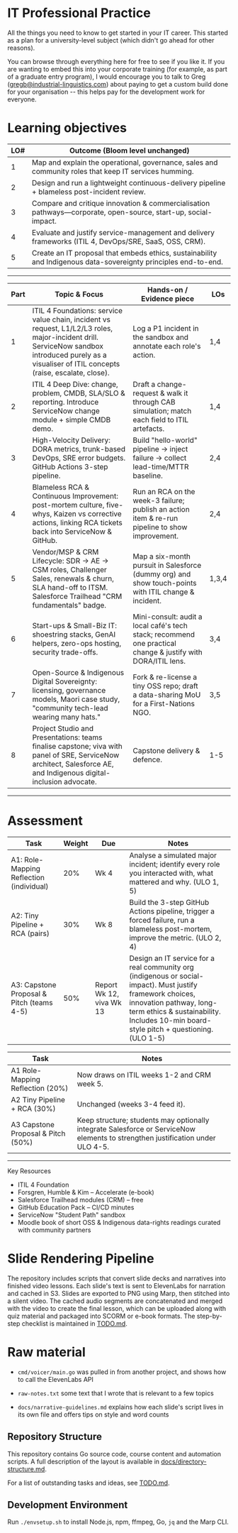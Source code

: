 # IT Professional Practice

All the things you need to know to get started in your IT career. This
started as a plan for a university-level subject (which didn't go
ahead for other reasons).

You can browse through everything here for free to see if you like
it. If you are wanting to embed this into your corporate training (for
example, as part of a graduate entry program), I would encourage you
to talk to Greg (gregb@industrial-linguistics.com) about paying to get
a custom build done for your organisation -- this helps pay for the
development work for everyone.

# Learning objectives

| LO# | Outcome (Bloom level unchanged) |
| --- | --- |
| 1 | Map and explain the operational, governance, sales and community roles that keep IT services humming. |
| 2 | Design and run a lightweight continuous-delivery pipeline + blameless post-incident review. |
| 3 | Compare and critique innovation & commercialisation pathways—corporate, open-source, start-up, social-impact. |
| 4 | Evaluate and justify service-management and delivery frameworks (ITIL 4, DevOps/SRE, SaaS, OSS, CRM). |
| 5 | Create an IT proposal that embeds ethics, sustainability and Indigenous data-sovereignty principles end-to-end. |

---
| Part | Topic & Focus | Hands-on / Evidence piece | LOs |
| --- | --- | --- | --- |
| 1 | ITIL 4 Foundations: service value chain, incident vs request, L1/L2/L3 roles, major-incident drill. ServiceNow sandbox introduced purely as a visualiser of ITIL concepts (raise, escalate, close). | Log a P1 incident in the sandbox and annotate each role's action. | 1,4 |
| 2 | ITIL 4 Deep Dive: change, problem, CMDB, SLA/SLO & reporting. Introduce ServiceNow change module + simple CMDB demo. | Draft a change-request & walk it through CAB simulation; match each field to ITIL artefacts. | 1,4 |
| 3 | High-Velocity Delivery: DORA metrics, trunk-based DevOps, SRE error budgets. GitHub Actions 3-step pipeline. | Build "hello-world" pipeline → inject failure → collect lead-time/MTTR baseline. | 2,4 |
| 4 | Blameless RCA & Continuous Improvement: post-mortem culture, five-whys, Kaizen vs corrective actions, linking RCA tickets back into ServiceNow & GitHub. | Run an RCA on the week-3 failure; publish an action item & re-run pipeline to show improvement. | 2,4 |
| 5 | Vendor/MSP & CRM Lifecycle: SDR → AE → CSM roles, Challenger Sales, renewals & churn, SLA hand-off to ITSM. Salesforce Trailhead "CRM fundamentals" badge. | Map a six-month pursuit in Salesforce (dummy org) and show touch-points with ITIL change & incident. | 1,3,4 |
| 6 | Start-ups & Small-Biz IT: shoestring stacks, GenAI helpers, zero-ops hosting, security trade-offs. | Mini-consult: audit a local café's tech stack; recommend one practical change & justify with DORA/ITIL lens. | 3,4 |
| 7 | Open-Source & Indigenous Digital Sovereignty: licensing, governance models, Maori case study, "community tech-lead wearing many hats." | Fork & re-license a tiny OSS repo; draft a data-sharing MoU for a First-Nations NGO. | 3,5 |
| 8 | Project Studio and Presentations: teams finalise capstone; viva with panel of SRE, ServiceNow architect, Salesforce AE, and Indigenous digital-inclusion advocate. | Capstone delivery & defence. | 1-5 |

---

# Assessment


| Task | Weight | Due | Notes |
| --- | --- | --- | --- |
| A1: Role-Mapping Reflection (individual) | 20% | Wk 4 | Analyse a simulated major incident; identify every role you interacted with, what mattered and why. (ULO 1, 5) |
| A2: Tiny Pipeline + RCA (pairs) | 30% | Wk 8 | Build the 3-step GitHub Actions pipeline, trigger a forced failure, run a blameless post-mortem, improve the metric. (ULO 2, 4) |
| A3: Capstone Proposal & Pitch (teams 4-5) | 50% | Report Wk 12, viva Wk 13 | Design an IT service for a real community org (indigenous or social-impact). Must justify framework choices, innovation pathway, long-term ethics & sustainability. Includes 10-min board-style pitch + questioning. (ULO 1-5) |


| Task | Notes |
| --- | --- |
| A1 Role-Mapping Reflection (20%) | Now draws on ITIL weeks 1-2 and CRM week 5. |
| A2 Tiny Pipeline + RCA (30%) | Unchanged (weeks 3-4 feed it). |
| A3 Capstone Proposal & Pitch (50%) | Keep structure; students may optionally integrate Salesforce or ServiceNow elements to strengthen justification under ULO 4-5. |
---

Key Resources

- ITIL 4 Foundation
- Forsgren, Humble & Kim – Accelerate (e-book)
- Salesforce Trailhead modules (CRM) – free
- GitHub Education Pack – CI/CD minutes
- ServiceNow "Student Path" sandbox
- Moodle book of short OSS & Indigenous data-rights readings curated with community partners

# Slide Rendering Pipeline

The repository includes scripts that convert slide decks and narratives into finished video lessons.
Each slide's text is sent to ElevenLabs for narration and cached in S3. Slides are exported to PNG
using Marp, then stitched into a silent video. The cached audio segments are concatenated and merged
with the video to create the final lesson, which can be uploaded along with quiz material and packaged
into SCORM or e-book formats. The step-by-step checklist is maintained in [TODO.md](TODO.md).

# Raw material

- `cmd/voicer/main.go` was pulled in from another project, and shows how to call the ElevenLabs API 

- `raw-notes.txt` some text that I wrote that is relevant to a few topics
- `docs/narrative-guidelines.md` explains how each slide's script lives in its own file and offers tips on style and word counts


## Repository Structure

This repository contains Go source code, course content and automation scripts. A full description of the layout is available in [docs/directory-structure.md](docs/directory-structure.md).

For a list of outstanding tasks and ideas, see [TODO.md](TODO.md).

## Development Environment

Run `./envsetup.sh` to install Node.js, npm, ffmpeg, Go, `jq` and the Marp CLI.
